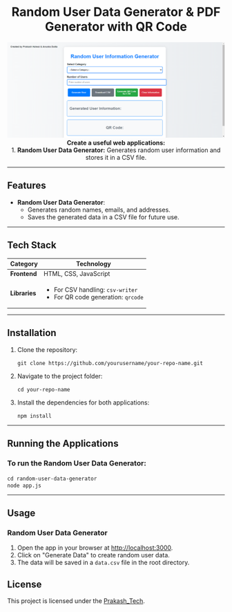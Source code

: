 <h1 align="center">Random User Data Generator & PDF Generator with QR Code</h1>

<p align="center">
    <img src="Project Window.png">
    <b>Create a useful web applications:</b> <br>
    1. <strong>Random User Data Generator:</strong> Generates random user information and stores it in a CSV file. <br>
</p>

---

<h2>Features</h2>

<ul>
    <li><strong>Random User Data Generator</strong>:
        <ul>
            <li>Generates random names, emails, and addresses.</li>
            <li>Saves the generated data in a CSV file for future use.</li>
        </ul>
    </li>
</ul>

---

<h2>Tech Stack</h2>

<table>
    <thead>
        <tr>
            <th>Category</th>
            <th>Technology</th>
        </tr>
    </thead>
    <tbody>
        <tr>
            <td><strong>Frontend</strong></td>
            <td>HTML, CSS, JavaScript</td>
        </tr>
        <tr>
            <td><strong>Libraries</strong></td>
            <td>
                <ul>
                    <li>For CSV handling: <code>csv-writer</code></li>
                    <li>For QR code generation: <code>qrcode</code></li>
                </ul>
            </td>
        </tr>
    </tbody>
</table>

---

<h2>Installation</h2>

<ol>
    <li>Clone the repository:</li>
    <pre><code>git clone https://github.com/yourusername/your-repo-name.git</code></pre>
    <li>Navigate to the project folder:</li>
    <pre><code>cd your-repo-name</code></pre>
    <li>Install the dependencies for both applications:</li>
    <pre><code>npm install</code></pre>
</ol>

---

<h2>Running the Applications</h2>

<h3>To run the <strong>Random User Data Generator</strong>:</h3>
<pre><code>cd random-user-data-generator<br>node app.js</code></pre>

---

<h2>Usage</h2>

<h3><strong>Random User Data Generator</strong></h3>
<ol>
    <li>Open the app in your browser at <a href="http://192.168.0.107:5500/index.html" target="_blank">http://localhost:3000</a>.</li>
    <li>Click on "Generate Data" to create random user data.</li>
    <li>The data will be saved in a <code>data.csv</code> file in the root directory.</li>
</ol>

<h2>License</h2>

<p>This project is licensed under the <a href="https://prakash-tech-com.onrender.com/" target="_blank">Prakash_Tech</a>.</p>
